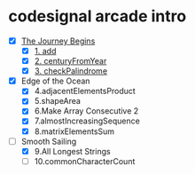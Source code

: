 # codesignal arcade intro

- [x] [The Journey Begins](./The%20Journey%20Begins/)
  - [x] [1. add](./The%20Journey%20Begins/1.add/)
  - [x] [2. centuryFromYear](./The%20Journey%20Begins/2.centuryFromYear/)
  - [x] [3. checkPalindrome](./The%20Journey%20Begins/3.checkPalindrome/)
- [x] Edge of the Ocean
  - [x] 4.adjacentElementsProduct
  - [x] 5.shapeArea
  - [x] 6.Make Array Consecutive 2
  - [x] 7.almostIncreasingSequence
  - [x] 8.matrixElementsSum
- [ ] Smooth Sailing
  - [x] 9.All Longest Strings
  - [ ] 10.commonCharacterCount